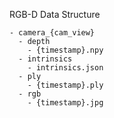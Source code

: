 RGB-D Data Structure

``` text
- camera_{cam_view}
  - depth
    - {timestamp}.npy
  - intrinsics
    - intrinsics.json
  - ply
    - {timestamp}.ply
  - rgb
    - {timestamp}.jpg
